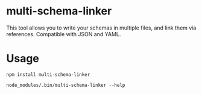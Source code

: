 # multi-schema-linker
This tool allows you to write your schemas in multiple files, and link them via references. Compatible with JSON and YAML.

# Usage
```
npm install multi-schema-linker

node_modules/.bin/multi-schema-linker --help
```
